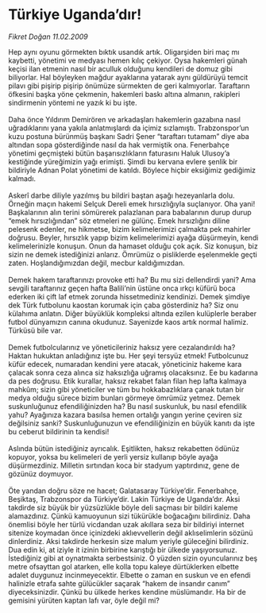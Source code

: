 # Türkiye Uganda’dır!

*Fikret Doğan 11.02.2009*

<div class="taraf_structure_2col_1zq">
<div class="margen_n">



 <p>Hep aynı oyunu görmekten bıktık usandık artık. Oligarşiden biri maç mı kaybetti, yönetimi ve medyası hemen kılıç çekiyor. Oysa hakemleri günah keçisi ilan etmenin nasıl bir aculluk olduğunu kendileri de domuz gibi biliyorlar. Hal böyleyken mağdur ayaklarına yatarak aynı güldürüyü temcit pilavı gibi pişirip pişirip önümüze sürmekten de geri kalmıyorlar. Taraftarın öfkesini başka yöne çekmenin, hakemleri baskı altına almanın, rakipleri sindirmenin yöntemi ne yazık ki bu işte. <br/><br/>Daha önce Yıldırım Demirören ve arkadaşları hakemlerin gazabına nasıl uğradıklarını yana yakıla anlatmışlardı da içimiz sızlamıştı. Trabzonspor’un kuzu postuna bürünmüş başkanı Sadri Şener “taraftarı tutamam” diye aba altından sopa gösterdiğinde nasıl da hak vermiştik ona. Fenerbahçe yönetimi geçmişteki bütün başarısızlıkların faturasını Haluk Ulusoy’a kestiğinde yüreğimizin yağı erimişti. Şimdi bu kervana evlere şenlik bir bildiriyle Adnan Polat yönetimi de katıldı. Böylece hiçbir eksiğimiz gediğimiz kalmadı. <br/><br/>Askerî darbe diliyle yazılmış bu bildiri baştan aşağı hezeyanlarla dolu. Örneğin maçın hakemi Selçuk Dereli emek hırsızlığıyla suçlanıyor. Oha yani! Başkalarının alın terini sömürerek palazlanan para babalarının durup durup “emek hırsızlığından” söz etmeleri ne gülünç. Emek hırsızlığını diline pelesenk edenler, ne hikmetse, bizim kelimelerimizi çalmakta pek mahirler doğrusu. Beyler, hırsızlık yapıp bizim kelimelerimizi ayağa düşürmeyin, kendi kelimelerinizle konuşun. Onun da hamaset olduğu çok açık. Siz konuşun, biz sizin ne demek istediğinizi anlarız. Ömrümüz o pisliklerde eşelenmekle geçti zaten. Hoşlandığımızdan değil, mecbur kaldığımızdan. <br/><br/>Demek hakem taraftarınızı provoke etti ha? Bu mu sizi dellendirdi yani? Ama sevgili taraftarınız geçen hafta Balili’nin üstüne onca ırkçı küfürü boca ederken iki çift laf etmek zorunda hissetmediniz kendinizi. Demek şimdiye dek Türk futbolunu kaostan korumak için çaba gösterdiniz ha? Siz onu külahıma anlatın. Diğer büyüklük kompleksi altında ezilen kulüplerle beraber futbol dünyamızın canına okudunuz. Sayenizde kaos artık normal halimiz. Türküsü bile var. <br/><br/>Demek futbolcularınız ve yöneticileriniz haksız yere cezalandırıldı ha? Haktan hukuktan anladığınız işte bu. Her şeyi tersyüz etmek! Futbolcunuz küfür edecek, numaradan kendini yere atacak, yöneticiniz hakeme kara çalacak sonra ceza alınca siz haksızlığa uğramış olacaksınız. Ee bu kadarına da pes doğrusu. Etik kurallar, haksız rekabet falan filan hep lafta kalmaya mahkûm; sizin gibi yöneticiler ve tüm bu hokkabazlıklara çanak tutan bir medya olduğu sürece bizim bunları görmeye ömrümüz yetmez. Demek suskunluğunuz efendiliğinizden ha? Bu nasıl suskunluk, bu nasıl efendilik yahu? Ayağınıza kazara basılsa hemen ortalığı yangın yerine çeviren siz değilsiniz sanki? Suskunluğunuzun ve efendiliğinizin en büyük kanıtı da işte bu ceberut bildirinin ta kendisi! <br/><br/>Aslında bütün istediğiniz ayrıcalık. Eşitlikten, haksız rekabetten ödünüz kopuyor, yoksa bu kelimeleri de yerli yersiz kullanıp böyle ayağa düşürmezdiniz. Milletin sırtından koca bir stadyum yaptırdınız, gene de gözünüz doymuyor. <br/><br/>Öte yandan doğru söze ne hacet; Galatasaray Türkiye’dir. Fenerbahçe, Beşiktaş, Trabzonspor da Türkiye’dir. Lakin Türkiye de Uganda’dır. Aksi takdirde siz büyük bir yüzsüzlükle böyle deli saçması bir bildiri kaleme alamazdınız. Çünkü kamuoyunun sizi tükürükle boğacağını bilirdiniz. Daha önemlisi böyle her türlü vicdandan uzak akıllara seza bir bildiriyi internet sitenize koymadan önce içinizdeki aklıevvellerin değil aklıselimlerin sözünü dinlerdiniz. Aksi takdirde herkesin size malum yeriyle güleceğini bilirdiniz. Dua edin ki, at iziyle it izinin birbirine karıştığı bir ülkede yaşıyorsunuz. İstediğiniz gibi at oynatmakta serbestsiniz. O yüzden sizin oyuncularınız beş metre ofsayttan gol atarken, elle kolla topu kaleye dürtüklerken elbette adalet duygunuz incinmeyecektir. Elbette o zaman en suskun ve en efendi halinizle etrafa sahte gülücükler saçarak “hakem de insandır canım” diyeceksinizdir. Çünkü bu ülkede herkes kendine müslümandır. Ha bir de gemisini yürüten kaptan lafı var, öyle değil mi?</p>

<br/>


<div id="taraf_not">
</div>

</div>


</div>
